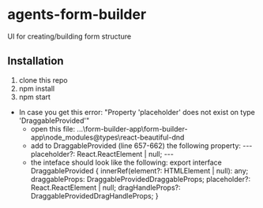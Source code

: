 # agents-form-builder
UI for creating/building form structure 
## Installation
1. clone this repo
2. npm install
3. npm start
- In case you get this error: "Property 'placeholder' does not exist on type 'DraggableProvided'"
  - open this file: ...\form-builder-app\form-builder-app\node_modules\@types\react-beautiful-dnd
  - add to DraggableProvided (line 657-662) the following property: --- placeholder?: React.ReactElement<HTMLElement> | null; ---
  - the inteface should look like the following:
      export interface DraggableProvided {
        innerRef(element?: HTMLElement | null): any;
        draggableProps: DraggableProvidedDraggableProps;
        placeholder?: React.ReactElement<HTMLElement> | null;
        dragHandleProps?: DraggableProvidedDragHandleProps;
    }


